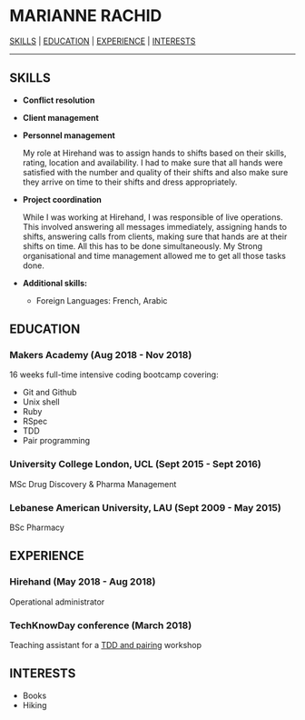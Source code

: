 # **MARIANNE RACHID**

[SKILLS](#skills) | [EDUCATION](#education) | [EXPERIENCE](#experience) | [INTERESTS](#interests)
___

## <a name="skills">**SKILLS**</a>

* **Conflict resolution**

  <!-- While I was working at Hirehand, sometimes a client would call and complain about a hand that either hasn't shown up to their shift or misbehave. I had to make sure that the client -->
* **Client management**



* **Personnel management**

  My role at Hirehand was to assign hands to shifts based on their skills, rating, location and availability. I had to make sure that all hands were satisfied with the number and quality of their shifts and also make sure they arrive on time to their shifts and dress appropriately.


* **Project coordination**

  While I was working at Hirehand, I was responsible of live operations. This involved answering all messages immediately, assigning hands to shifts, answering calls from clients, making sure that hands are at their shifts on time. All this has to be done simultaneously. My Strong organisational  and time management allowed me to get all those tasks done.


* **Additional skills:**
  * Foreign Languages: French, Arabic

## <a name="Education">**EDUCATION**</a>

### Makers Academy (Aug 2018 - Nov 2018)
 16 weeks full-time intensive coding bootcamp covering:
  * Git and Github
  * Unix shell
  * Ruby
  * RSpec
  * TDD
  * Pair programming

### University College London, UCL (Sept 2015 - Sept 2016)
MSc Drug Discovery & Pharma Management

### Lebanese American University, LAU (Sept 2009 - May 2015)
BSc Pharmacy


## <a name="Experience">**EXPERIENCE**</a>

### Hirehand (May 2018 - Aug 2018)
Operational administrator

### TechKnowDay conference (March 2018)
Teaching assistant for a
[TDD and pairing](https://github.com/fouralarmfire/square-one/blob/master/tutorials/fizzbuzz-tdd.md) workshop

## <a name="Interests">**INTERESTS**</a>

* Books   
* Hiking
